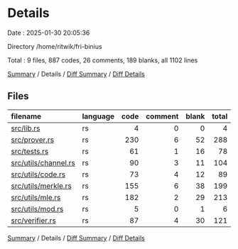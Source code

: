 # Details

Date : 2025-01-30 20:05:36

Directory /home/ritwik/fri-binius

Total : 9 files,  887 codes, 26 comments, 189 blanks, all 1102 lines

[Summary](results.md) / Details / [Diff Summary](diff.md) / [Diff Details](diff-details.md)

## Files
| filename | language | code | comment | blank | total |
| :--- | :--- | ---: | ---: | ---: | ---: |
| [src/lib.rs](/src/lib.rs) | rs | 4 | 0 | 0 | 4 |
| [src/prover.rs](/src/prover.rs) | rs | 230 | 6 | 52 | 288 |
| [src/tests.rs](/src/tests.rs) | rs | 61 | 1 | 16 | 78 |
| [src/utils/channel.rs](/src/utils/channel.rs) | rs | 90 | 3 | 11 | 104 |
| [src/utils/code.rs](/src/utils/code.rs) | rs | 73 | 4 | 12 | 89 |
| [src/utils/merkle.rs](/src/utils/merkle.rs) | rs | 155 | 6 | 38 | 199 |
| [src/utils/mle.rs](/src/utils/mle.rs) | rs | 182 | 2 | 29 | 213 |
| [src/utils/mod.rs](/src/utils/mod.rs) | rs | 5 | 0 | 1 | 6 |
| [src/verifier.rs](/src/verifier.rs) | rs | 87 | 4 | 30 | 121 |

[Summary](results.md) / Details / [Diff Summary](diff.md) / [Diff Details](diff-details.md)